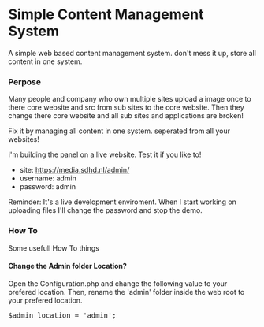 # Simple Content Management System
A simple web based content management system. don't mess it up, store all content in one system.

### Perpose
Many people and company who own multiple sites upload a image once to there core website and src from sub sites to the core website. Then they change there core website and all sub sites and applications are broken!

Fix it by managing all content in one system. seperated from all your websites!

I'm building the panel on a live website. Test it if you like to!
* site: https://media.sdhd.nl/admin/
* username: admin
* password: admin

Reminder: It's a live development enviroment. When I start working on uploading files I'll change the password and stop the demo.



### How To
Some usefull How To things

#### Change the Admin folder Location?
Open the Configuration.php and change the following value to your prefered location. Then, rename the 'admin' folder inside the web root to your prefered location.
<pre>$admin_location = 'admin';</pre>
